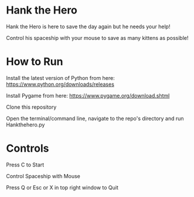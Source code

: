# Hank the Hero

Hank the Hero is here to save the day again but he needs your help! 

Control his spaceship with your mouse to save as many kittens as possible!

# How to Run

Install the latest version of Python from here: https://www.python.org/downloads/releases

Install Pygame from here: https://www.pygame.org/download.shtml

Clone this repository

Open the terminal/command line, navigate to the repo's directory and run Hankthehero.py

# Controls

Press C to Start

Control Spaceship with Mouse

Press Q or Esc or X in top right window to Quit
